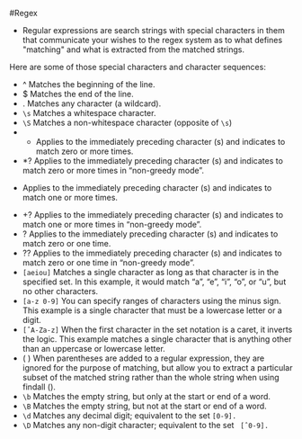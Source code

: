 #Regex 

- Regular expressions are search strings with special characters in them that communicate your wishes to the regex system as to what defines "matching" and what is extracted from the matched strings.

Here are some of those special characters and character sequences:
- ^ Matches the beginning of the line.
- $ Matches the end of the line.
- . Matches any character (a wildcard).
- `\s` Matches a whitespace character.
- `\S` Matches a non-whitespace character (opposite of `\s`)
- * Applies to the immediately preceding character (s) and indicates to match zero or more times.
- *? Applies to the immediately preceding character (s) and indicates to match zero or more times in “non-greedy mode”.
+ Applies to the immediately preceding character (s) and indicates to match one or more times.
- +? Applies to the immediately preceding character (s) and indicates to match one or more times in “non-greedy mode”.
- ? Applies to the immediately preceding character (s) and indicates to match zero or one time.
- ?? Applies to the immediately preceding character (s) and indicates to match zero or one time in “non-greedy mode”.
- `[aeiou]` Matches a single character as long as that character is in the specified set. In this example, it would match “a”, “e”, “i”, “o”, or “u”, but no other characters.
- `[a-z 0-9]` You can specify ranges of characters using the minus sign. This example is a single character that must be a lowercase letter or a digit.
- `[ˆA-Za-z]` When the first character in the set notation is a caret, it inverts the logic. This example matches a single character that is anything other than an uppercase or lowercase letter.
- ( ) When parentheses are added to a regular expression, they are ignored for the purpose of matching, but allow you to extract a particular subset of the matched string rather than the whole string when using findall ().
- `\b` Matches the empty string, but only at the start or end of a word.
- `\B` Matches the empty string, but not at the start or end of a word.
- `\d` Matches any decimal digit; equivalent to the set `[0-9].`
- `\D` Matches any non-digit character; equivalent to the set ` [ˆ0-9].`